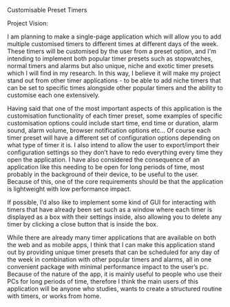 Customisable Preset Timers 


Project Vision:

I am planning to make a single-page application which will allow you to add multiple customised timers to different times at different days of the week. These timers will be customised by the user from a preset option, and I'm intending to implement both popular timer presets such as stopwatches, normal timers and alarms but also unique, niche and exotic timer presets which I will find in my research. In this way, I believe it will make my project stand out from other timer applications - to be able to add niche timers that can be set to specific times alongside other popular timers and the ability to customise each one extensively. 

Having said that one of the most important aspects of this application is the customisation functionality of each timer preset, some examples of specific customisation options could include start time, end time or duration, alarm sound, alarm volume, browser notification options etc… Of course each timer preset will have a different set of configuration options depending on what type of timer it is. I also intend to allow the user to export/import their configuration settings so they don’t have to redo everything every time they open the application. I have also considered the consequence of an application like this needing to be open for long periods of time, most probably in the background of their device, to be useful to the user. Because of this, one of the core requirements should be that the application is lightweight with low performance impact. 

If possible, I’d also like to implement some kind of GUI for interacting with timers that have already been set such as a window where each timer is displayed as a box with their settings inside, also allowing you to delete any timer by clicking a close button that is inside the box. 

While there are already many timer applications that are available on both the web and as mobile apps, I think that I can make this application stand out by providing unique timer presets that can be scheduled for any day of the week in combination with other popular timers and alarms, all in one convenient package with minimal performance impact to the user’s pc. Because of the nature of the app, it is mainly useful to people who use their PCs for long periods of time, therefore I think the main users of this application will be anyone who studies, wants to create a structured routine with timers, or works from home. 


